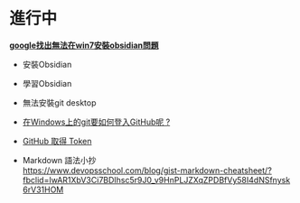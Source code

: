 # 進行中

[**google找出無法在win7安裝obsidian問題**](https://www.reddit.com/r/ObsidianMD/comments/139d2qy/new_version_127_cant_run_on_windows_7/?rdt=45965)

- 安裝Obsidian
- 學習Obsidian
- 無法安裝git desktop

- [在Windows上的git要如何登入GitHub呢 ? ](https://www.ruyut.com/2022/06/windows-certificate-manager-add-github.html?fbclid=IwAR1Yo4o0cHoJM090Aguue0bJeFJcqupWetqDfw643BKqek4JdNOAaO-bc08)

- [GitHub 取得 Token](https://www.ruyut.com/2022/06/github-token.html?fbclid=IwAR1JdZZqE_475rm7T8sti8jrIpFgdmuRTYdjVbUpMtpV6lNxQ8MLWi-5hBM)

- Markdown 語法小抄  
  https://www.devopsschool.com/blog/gist-markdown-cheatsheet/?fbclid=IwAR1XbV3Ci7BDIhsc5r9J0_v9HnPLJZXqZPDBfVy58I4dNSfnysk6rV31HOM

